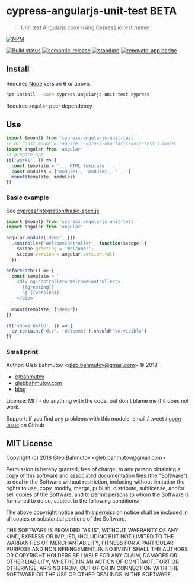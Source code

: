 # cypress-angularjs-unit-test BETA

> Unit test Angularjs code using Cypress.io test runner

[![NPM][npm-icon]][npm-url]

[![Build status][ci-image]][ci-url]
[![semantic-release][semantic-image]][semantic-url]
[![standard][standard-image]][standard-url]
[![renovate-app badge][renovate-badge]][renovate-app]

## Install

Requires [Node](https://nodejs.org/en/) version 6 or above.

```sh
npm install --save cypress-angularjs-unit-test cypress
```

Requires `angular` peer dependency

## Use

```js
import {mount} from 'cypress-angularjs-unit-test'
// or const mount = require('cypress-angularjs-unit-test').mount
import angular from 'angular'
// prepare app
it('works', () => {
  const template = '... HTML template ... '
  const modules = ['module1', 'module2', '...']
  mount(template, modules)
})
```

### Basic example

See [cypress/integration/basic-spec.js](cypress/integration/basic-spec.js)

```js
import {mount} from 'cypress-angularjs-unit-test'
import angular from 'angular'

angular.module('demo', [])
  .controller('WelcomeController', function($scope) {
    $scope.greeting = 'Welcome!';
    $scope.version = angular.version.full
  });

beforeEach(() => {
  const template = `
    <div ng-controller="WelcomeController">
      {{greeting}}
      ng {{version}}
    </div>
  `
  mount(template, ['demo'])
})

it('shows hello', () => {
  cy.contains('div', 'Welcome!').should('be.visible')
})
```

### Small print

Author: Gleb Bahmutov &lt;gleb.bahmutov@gmail.com&gt; &copy; 2018

* [@bahmutov](https://twitter.com/bahmutov)
* [glebbahmutov.com](https://glebbahmutov.com)
* [blog](https://glebbahmutov.com/blog)

License: MIT - do anything with the code, but don't blame me if it does not work.

Support: if you find any problems with this module, email / tweet /
[open issue](https://github.com/bahmutov/cypress-angularjs-unit-test/issues) on Github

## MIT License

Copyright (c) 2018 Gleb Bahmutov &lt;gleb.bahmutov@gmail.com&gt;

Permission is hereby granted, free of charge, to any person
obtaining a copy of this software and associated documentation
files (the "Software"), to deal in the Software without
restriction, including without limitation the rights to use,
copy, modify, merge, publish, distribute, sublicense, and/or sell
copies of the Software, and to permit persons to whom the
Software is furnished to do so, subject to the following
conditions:

The above copyright notice and this permission notice shall be
included in all copies or substantial portions of the Software.

THE SOFTWARE IS PROVIDED "AS IS", WITHOUT WARRANTY OF ANY KIND,
EXPRESS OR IMPLIED, INCLUDING BUT NOT LIMITED TO THE WARRANTIES
OF MERCHANTABILITY, FITNESS FOR A PARTICULAR PURPOSE AND
NONINFRINGEMENT. IN NO EVENT SHALL THE AUTHORS OR COPYRIGHT
HOLDERS BE LIABLE FOR ANY CLAIM, DAMAGES OR OTHER LIABILITY,
WHETHER IN AN ACTION OF CONTRACT, TORT OR OTHERWISE, ARISING
FROM, OUT OF OR IN CONNECTION WITH THE SOFTWARE OR THE USE OR
OTHER DEALINGS IN THE SOFTWARE.

[npm-icon]: https://nodei.co/npm/cypress-angularjs-unit-test.svg?downloads=true
[npm-url]: https://npmjs.org/package/cypress-angularjs-unit-test
[ci-image]: https://travis-ci.org/bahmutov/cypress-angularjs-unit-test.svg?branch=master
[ci-url]: https://travis-ci.org/bahmutov/cypress-angularjs-unit-test
[semantic-image]: https://img.shields.io/badge/%20%20%F0%9F%93%A6%F0%9F%9A%80-semantic--release-e10079.svg
[semantic-url]: https://github.com/semantic-release/semantic-release
[standard-image]: https://img.shields.io/badge/code%20style-standard-brightgreen.svg
[standard-url]: http://standardjs.com/
[renovate-badge]: https://img.shields.io/badge/renovate-app-blue.svg
[renovate-app]: https://renovateapp.com/
